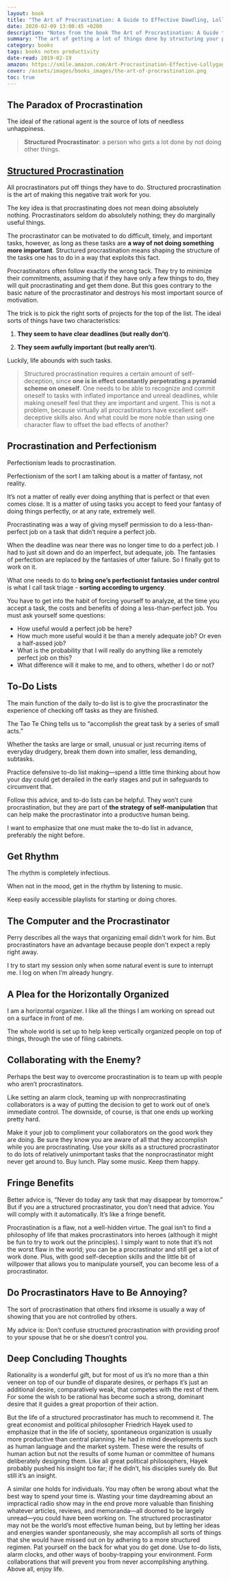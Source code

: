 ```yaml
---
layout: book
title: "The Art of Procrastination: A Guide to Effective Dawdling, Lollygagging and Postponing by John Perry"
date: 2020-02-09 13:00:45 +0200
description: "Notes from the book The Art of Procrastination: A Guide to Effective Dawdling, Lollygagging and Postponing by John Perry"
summary: "The art of getting a lot of things done by structuring your procrastination. We procrastinate to avoid doing something more important. Embrace and exploit this fact by making it work for you. Arrange your to-do list, so that there are always tasks at the top that both seem important (but aren't) and have a deadline (but don't). They give you a license to accomplish difficult and crucial projects by not doing something that seems even more vital."
category: books
tags: books notes productivity
date-read: 2019-02-19
amazon: https://smile.amazon.com/Art-Procrastination-Effective-Lollygagging-Postponing/dp/0761171673
cover: /assets/images/books_images/the-art-of-procrastination.png
toc: true
---
```


## The Paradox of Procrastination

The ideal of the rational agent is the source of lots of needless unhappiness.

> **Structured Procrastinator**: a person who gets a lot done by not doing other things.

## [Structured Procrastination](http://www.structuredprocrastination.com/)

All procrastinators put off things they have to do. Structured procrastination is the art of making this negative trait work for you.

The key idea is that procrastinating does not mean doing absolutely nothing. Procrastinators seldom do absolutely nothing; they do marginally useful things.

The procrastinator can be motivated to do difficult, timely, and important tasks, however, as long as these tasks are **a way of not doing something more important**. Structured procrastination means shaping the structure of the tasks one has to do in a way that exploits this fact.

Procrastinators often follow exactly the wrong tack. They try to minimize their commitments, assuming that if they have only a few things to do, they will quit procrastinating and get them done. But this goes contrary to the basic nature of the procrastinator and destroys his most important source of motivation.

The trick is to pick the right sorts of projects for the top of the list. The ideal sorts of things have two characteristics:

1. **They seem to have clear deadlines (but really don’t)**.

2. **They seem awfully important (but really aren’t)**.

Luckily, life abounds with such tasks.

> Structured procrastination requires a certain amount of self-deception, since **one is in effect constantly perpetrating a pyramid scheme on oneself**. One needs to be able to recognize and commit oneself to tasks with inflated importance and unreal deadlines, while making oneself feel that they are important and urgent. This is not a problem, because virtually all procrastinators have excellent self-deceptive skills also. And what could be more noble than using one character flaw to offset the bad effects of another?

## Procrastination and Perfectionism

Perfectionism leads to procrastination.

Perfectionism of the sort I am talking about is a matter of fantasy, not reality.

It’s not a matter of really ever doing anything that is perfect or that even comes close. It is a matter of using tasks you accept to feed your fantasy of doing things perfectly, or at any rate, extremely well.

Procrastinating was a way of giving myself permission to do a less-than-perfect job on a task that didn’t require a perfect job.

When the deadline was near there was no longer time to do a perfect job. I had to just sit down and do an imperfect, but adequate, job. The fantasies of perfection are replaced by the fantasies of utter failure. So I finally got to work on it.

What one needs to do to **bring one’s perfectionist fantasies under control** is what I call task triage - **sorting according to urgency**.

You have to get into the habit of forcing yourself to analyze, at the time you accept a task, the costs and benefits of doing a less-than-perfect job. You must ask yourself some questions:

- How useful would a perfect job be here?
- How much more useful would it be than a merely adequate job? Or even a half-assed job?
- What is the probability that I will really do anything like a remotely perfect job on this?
- What difference will it make to me, and to others, whether I do or not?

## To-Do Lists

The main function of the daily to-do list is to give the procrastinator the experience of checking off tasks as they are finished.

The Tao Te Ching tells us to “accomplish the great task by a series of small acts.”

Whether the tasks are large or small, unusual or just recurring items of everyday drudgery, break them down into smaller, less demanding, subtasks.

Practice defensive to-do list making—spend a little time thinking about how your day could get derailed in the early stages and put in safeguards to circumvent that.

Follow this advice, and to-do lists can be helpful. They won’t cure procrastination, but they are part of **the strategy of self-manipulation** that can help make the procrastinator into a productive human being.

I want to emphasize that one must make the to-do list in advance, preferably the night before.

## Get Rhythm

The rhythm is completely infectious.

When not in the mood, get in the rhythm by listening to music.

Keep easily accessible playlists for starting or doing chores.


## The Computer and the Procrastinator

Perry describes all the ways that organizing email didn't work for him. But procrastinators have an advantage because people don't expect a reply right away.

I try to start my session only when some natural event is sure to interrupt me. I log on when I’m already hungry.

## A Plea for the Horizontally Organized

I am a horizontal organizer. I like all the things I am working on spread out on a surface in front of me.

The whole world is set up to help keep vertically organized people on top of things, through the use of filing cabinets.

## Collaborating with the Enemy?

Perhaps the best way to overcome procrastination is to team up with people who aren’t procrastinators.

Like setting an alarm clock, teaming up with nonprocrastinating collaborators is a way of putting the decision to get to work out of one’s immediate control. The downside, of course, is that one ends up working pretty hard.

Make it your job to compliment your collaborators on the good work they are doing. Be sure they know you are aware of all that they accomplish while you are procrastinating. Use your skills as a structured procrastinator to do lots of relatively unimportant tasks that the nonprocrastinator might never get around to. Buy lunch. Play some music. Keep them happy.

## Fringe Benefits

Better advice is, “Never do today any task that may disappear by tomorrow.” But if you are a structured procrastinator, you don’t need that advice. You will comply with it automatically. It’s like a fringe benefit.

Procrastination is a flaw, not a well-hidden virtue. The goal isn’t to find a philosophy of life that makes procrastinators into heroes (although it might be fun to try to work out the principles). I simply want to note that it’s not the worst flaw in the world; you can be a procrastinator and still get a lot of work done. Plus, with good self-deception skills and the little bit of willpower that allows you to manipulate yourself, you can become less of a procrastinator.

## Do Procrastinators Have to Be Annoying?

The sort of procrastination that others find irksome is usually a way of showing that you are not controlled by others.

My advice is: Don’t confuse structured procrastination with providing proof to your spouse that he or she doesn’t control you.

## Deep Concluding Thoughts

Rationality is a wonderful gift, but for most of us it’s no more than a thin veneer on top of our bundle of disparate desires, or perhaps it’s just an additional desire, comparatively weak, that competes with the rest of them. For some the wish to be rational has become such a strong, dominant desire that it guides a great proportion of their action.

But the life of a structured procrastinator has much to recommend it. The great economist and political philosopher Friedrich Hayek used to emphasize that in the life of society, spontaneous organization is usually more productive than central planning. He had in mind developments such as human language and the market system. These were the results of human action but not the results of some human or committee of humans deliberately designing them. Like all great political philosophers, Hayek probably pushed his insight too far; if he didn’t, his disciples surely do. But still it’s an insight. 

A similar one holds for individuals. You may often be wrong about what the best way to spend your time is. Wasting your time daydreaming about an impractical radio show may in the end prove more valuable than finishing whatever articles, reviews, and memoranda—all doomed to be largely unread—you could have been working on. The structured procrastinator may not be the world’s most effective human being, but by letting her ideas and energies wander spontaneously, she may accomplish all sorts of things that she would have missed out on by adhering to a more structured regimen. Pat yourself on the back for what you do get done. Use to-do lists, alarm clocks, and other ways of booby-trapping your environment. Form collaborations that will prevent you from never accomplishing anything. Above all, enjoy life.

